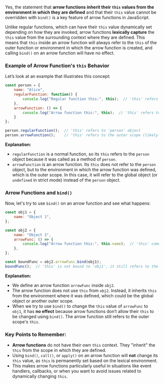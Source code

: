 Yes, the statement that **arrow functions inherit their `this` values from the environment in which they are defined** and that their `this` value cannot be overridden with `bind()` is a key feature of arrow functions in JavaScript.

Unlike regular functions, which can have their `this` value dynamically set depending on how they are invoked, arrow functions **lexically capture** the `this` value from the surrounding context where they are defined. This means that `this` inside an arrow function will always refer to the `this` of the outer function or environment in which the arrow function is created, and calling `bind()` on an arrow function will have no effect.

### Example of Arrow Function's `this` Behavior

Let’s look at an example that illustrates this concept:

```javascript
const person = {
    name: "Alice",
    regularFunction: function() {
        console.log("Regular function this:", this);  // 'this' refers to the 'person' object
    },
    arrowFunction: () => {
        console.log("Arrow function this:", this);  // 'this' refers to the outer scope, not 'person'
    }
};

person.regularFunction();  // 'this' refers to 'person' object
person.arrowFunction();    // 'this' refers to the outer scope (likely the global object in non-strict mode)
```

**Explanation:**
- `regularFunction` is a normal function, so its `this` refers to the `person` object because it was called as a method of `person`.
- `arrowFunction` is an arrow function. Its `this` does not refer to the `person` object, but to the environment in which the arrow function was defined, which is the outer scope. In this case, it will refer to the global object (or `undefined` in strict mode) instead of the `person` object.

### Arrow Functions and `bind()`

Now, let's try to use `bind()` on an arrow function and see what happens:

```javascript
const obj1 = {
    name: "Object 1",
};

const obj2 = {
    name: "Object 2",
    arrowFunc: () => {
        console.log("Arrow function this:", this.name);  // 'this' comes from the outer scope
    },
};

const boundFunc = obj2.arrowFunc.bind(obj1);
boundFunc();  // 'this' is not bound to 'obj1', it still refers to the outer scope
```

**Explanation:**
- We define an arrow function `arrowFunc` inside `obj2`.
- The arrow function does not use `this` from `obj2`. Instead, it inherits `this` from the environment where it was defined, which could be the global object or another outer scope.
- When we try to use `bind()` to change the `this` value of `arrowFunc` to `obj1`, it has **no effect** because arrow functions don’t allow their `this` to be changed using `bind()`. The arrow function still refers to the outer scope's `this`.

### Key Points to Remember:
- **Arrow functions** do not have their own `this` context. They "inherit" the `this` from the scope in which they are defined.
- Using `bind()`, `call()`, or `apply()` on an arrow function will **not** change its `this` value, as `this` is permanently set based on the lexical environment.
- This makes arrow functions particularly useful in situations like event handlers, callbacks, or when you want to avoid issues related to dynamically changing `this`.
